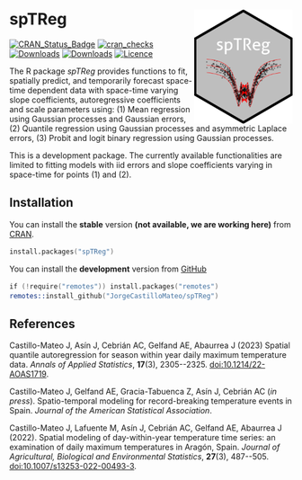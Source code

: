 spTReg <img src="inst/img/logospTReg.png" width="175px" align="right" />
======================

[![CRAN_Status_Badge](http://www.r-pkg.org/badges/version/spTReg)](https://CRAN.R-project.org/package=spTReg)
[![cran_checks](https://badges.cranchecks.info/worst/spTReg.svg)](https://cran.r-project.org/web/checks/check_results_spTReg.html)
[![Downloads](http://cranlogs.r-pkg.org/badges/spTReg)](https://CRAN.R-project.org/package=spTReg)
[![Downloads](https://cranlogs.r-pkg.org/badges/grand-total/spTReg?color=red)](https://CRAN.R-project.org/package=spTReg)
[![Licence](https://img.shields.io/badge/licence-GPL--3-blue.svg)](https://www.gnu.org/licenses/gpl-3.0.en.html)
  
The R package *spTReg* provides functions to fit, spatially predict, and temporarily forecast space-time dependent data with space-time varying slope coefficients, autoregressive coefficients and scale parameters using: (1) Mean regression using Gaussian processes and Gaussian errors, (2) Quantile regression using Gaussian processes and asymmetric Laplace errors, (3) Probit and logit binary regression using Gaussian processes.

This is a development package. The currently available functionalities are limited to fitting models with iid errors and slope coefficients varying in space-time for points (1) and (2).


## Installation
You can install the **stable** version **(not available, we are working here)** from
[CRAN](https://CRAN.R-project.org/package=spTReg).

```s
install.packages("spTReg")
```

You can install the **development** version from
[GitHub](https://github.com/JorgeCastilloMateo/spTReg)

```s
if (!require("remotes")) install.packages("remotes")
remotes::install_github("JorgeCastilloMateo/spTReg")
```


## References
Castillo-Mateo J, Asín J, Cebrián AC, Gelfand AE, Abaurrea J (2023)
Spatial quantile autoregression for season within year daily maximum temperature data. 
*Annals of Applied Statistics*, **17**(3), 2305--2325.
<doi:10.1214/22-AOAS1719>.

Castillo-Mateo J, Gelfand AE, Gracia-Tabuenca Z, Asín J, Cebrián AC (*in press*).
Spatio-temporal modeling for record-breaking temperature events in Spain. 
*Journal of the American Statistical Association*.

Castillo-Mateo J, Lafuente M, Asín J, Cebrián AC, Gelfand AE, Abaurrea J (2022). 
Spatial modeling of day-within-year temperature time series: an examination of daily maximum temperatures in Aragón, Spain. 
*Journal of Agricultural, Biological and Environmental Statistics*, **27**(3), 487--505. 
<doi:10.1007/s13253-022-00493-3>.
